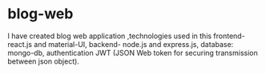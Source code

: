 # blog-web

I have created blog web application ,technologies used in this  frontend- react.js and material-UI, backend- node.js and express.js, database: mongo-db, authentication JWT (JSON Web token for securing transmission between json object).
